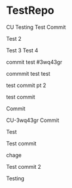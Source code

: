 # TestRepo
CU Testing
Test Commit


Test 2

Test 3
Test 4

commit test
#3wq43gr

commmit
test
test


test commit pt 2


test commit 

Commit

CU-3wq43gr
Commit

Test

Test commit 

chage

Test commit 2 

Testing
